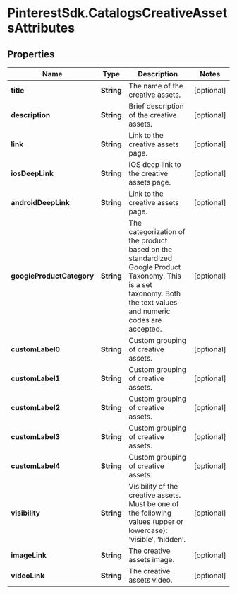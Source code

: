 # PinterestSdk.CatalogsCreativeAssetsAttributes

## Properties

Name | Type | Description | Notes
------------ | ------------- | ------------- | -------------
**title** | **String** | The name of the creative assets. | [optional] 
**description** | **String** | Brief description of the creative assets. | [optional] 
**link** | **String** | Link to the creative assets page. | [optional] 
**iosDeepLink** | **String** | IOS deep link to the creative assets page. | [optional] 
**androidDeepLink** | **String** | Link to the creative assets page. | [optional] 
**googleProductCategory** | **String** | The categorization of the product based on the standardized Google Product Taxonomy. This is a set taxonomy. Both the text values and numeric codes are accepted. | [optional] 
**customLabel0** | **String** | Custom grouping of creative assets. | [optional] 
**customLabel1** | **String** | Custom grouping of creative assets. | [optional] 
**customLabel2** | **String** | Custom grouping of creative assets. | [optional] 
**customLabel3** | **String** | Custom grouping of creative assets. | [optional] 
**customLabel4** | **String** | Custom grouping of creative assets. | [optional] 
**visibility** | **String** | Visibility of the creative assets. Must be one of the following values (upper or lowercase): ‘visible’, ‘hidden’. | [optional] 
**imageLink** | **String** | The creative assets image. | [optional] 
**videoLink** | **String** | The creative assets video. | [optional] 


